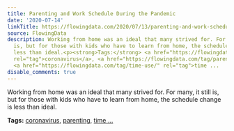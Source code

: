 ```yaml
---
title: Parenting and Work Schedule During the Pandemic
date: '2020-07-14'
linkTitle: https://flowingdata.com/2020/07/13/parenting-and-work-schedule-during-the-pandemic/
source: FlowingData
description: Working from home was an ideal that many strived for. For many, it still
  is, but for those with kids who have to learn from home, the schedule change is
  less than ideal.<p><strong>Tags:</strong> <a href="https://flowingdata.com/tag/coronavirus/"
  rel="tag">coronavirus</a>, <a href="https://flowingdata.com/tag/parenting/" rel="tag">parenting</a>,
  <a href="https://flowingdata.com/tag/time-use/" rel="tag">time ...
disable_comments: true
---
```

Working from home was an ideal that many strived for. For many, it still is, but for those with kids who have to learn from home, the schedule change is less than ideal.<p><strong>Tags:</strong> <a href="https://flowingdata.com/tag/coronavirus/" rel="tag">coronavirus</a>, <a href="https://flowingdata.com/tag/parenting/" rel="tag">parenting</a>, <a href="https://flowingdata.com/tag/time-use/" rel="tag">time ...